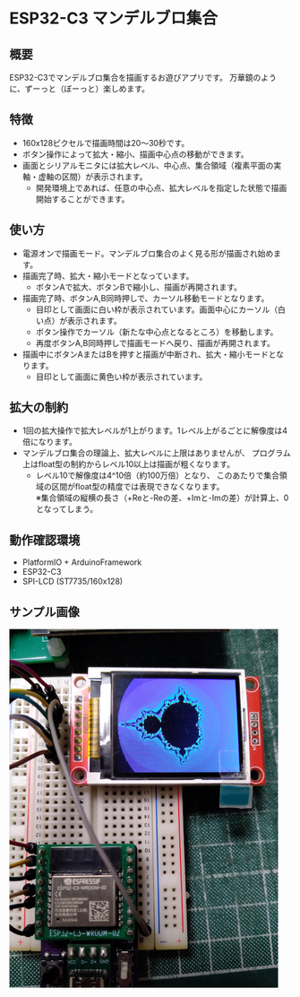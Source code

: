 # ESP32-C3 マンデルブロ集合

## 概要
ESP32-C3でマンデルブロ集合を描画するお遊びアプリです。
万華鏡のように、ずーっと（ぼーっと）楽しめます。

## 特徴
- 160x128ピクセルで描画時間は20～30秒です。
- ボタン操作によって拡大・縮小、描画中心点の移動ができます。
- 画面とシリアルモニタには拡大レベル、中心点、集合領域（複素平面の実軸・虚軸の区間）が表示されます。
	- 開発環境上であれば、任意の中心点、拡大レベルを指定した状態で描画開始することができます。

## 使い方
- 電源オンで描画モード。マンデルブロ集合のよく見る形が描画され始めます。
- 描画完了時、拡大・縮小モードとなっています。
	- ボタンAで拡大、ボタンBで縮小し、描画が再開されます。
- 描画完了時、ボタンA,B同時押しで、カーソル移動モードとなります。
	- 目印として画面に白い枠が表示されています。画面中心にカーソル（白い点）が表示されます。
	- ボタン操作でカーソル（新たな中心点となるところ）を移動します。
	- 再度ボタンA,B同時押しで描画モードへ戻り、描画が再開されます。
- 描画中にボタンAまたはBを押すと描画が中断され、拡大・縮小モードとなります。
	- 目印として画面に黄色い枠が表示されています。

## 拡大の制約
- 1回の拡大操作で拡大レベルが1上がります。1レベル上がるごとに解像度は4倍になります。
- マンデルブロ集合の理論上、拡大レベルに上限はありませんが、
	プログラム上はfloat型の制約からレベル10以上は描画が粗くなります。
	- レベル10で解像度は4^10倍（約100万倍）となり、
	このあたりで集合領域の区間がfloat型の精度では表現できなくなります。  
	※集合領域の縦横の長さ（+Reと-Reの差、+Imと-Imの差）が計算上、0となってしまう。

## 動作確認環境
- PlatformIO + ArduinoFramework
- ESP32-C3
- SPI-LCD (ST7735/160x128)

## サンプル画像
![サンプル](https://github.com/jsdiy/MandelbrotSet_C3/blob/main/sample/IMG_20251015_165650.jpg)
